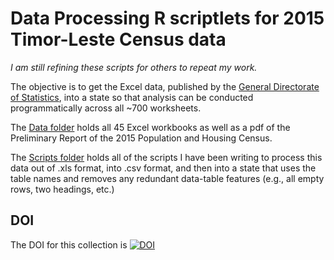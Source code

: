 # Data Processing R scriptlets for 2015 Timor-Leste Census data

*I am still refining these scripts for others to repeat my work.* 


The objective is to get the Excel data, published by the [General Directorate of Statistics](http://www.statistics.gov.tl/category/publications/census-publications/2015-census-publications/), into a state so that analysis can be conducted programmatically across all ~700 worksheets. 

The [Data folder](https://github.com/paddytobias/15census_timor_dataclean/tree/master/data) holds all 45 Excel workbooks as well as a pdf of the Preliminary Report of the 2015 Population and Housing Census.

The [Scripts folder](https://github.com/paddytobias/15census_timor_dataclean/tree/master/data) holds all of the scripts I have been writing to process this data out of .xls format, into .csv format, and then into a state that uses the table names and removes any redundant data-table features (e.g., all empty rows, two headings, etc.)

## DOI
The DOI for this collection is 
[![DOI](https://zenodo.org/badge/96260480.svg)](https://zenodo.org/badge/latestdoi/96260480)
